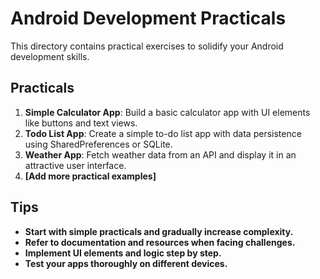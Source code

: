 # Android Development Practicals

This directory contains practical exercises to solidify your Android development skills.

## Practicals

1. **Simple Calculator App**: Build a basic calculator app with UI elements like buttons and text views.
2. **Todo List App**: Create a simple to-do list app with data persistence using SharedPreferences or SQLite.
3. **Weather App**: Fetch weather data from an API and display it in an attractive user interface.
4. **[Add more practical examples]**

## Tips

- **Start with simple practicals and gradually increase complexity.**
- **Refer to documentation and resources when facing challenges.**
- **Implement UI elements and logic step by step.**
- **Test your apps thoroughly on different devices.**